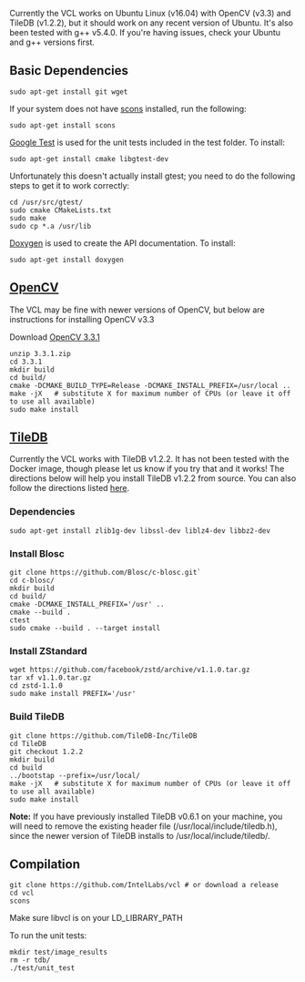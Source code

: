 Currently the VCL works on Ubuntu Linux (v16.04) with OpenCV (v3.3) and TileDB (v1.2.2), but it should work on any recent version of Ubuntu. It's also been tested with g++ v5.4.0. If you're having issues, check your Ubuntu and g++ versions first. 

## Basic Dependencies
    sudo apt-get install git wget

If your system does not have [scons](http://scons.org/) installed, run the following:

    sudo apt-get install scons

[Google Test](https://github.com/google/googletest) is used for the unit tests included in the test folder. To install:

    sudo apt-get install cmake libgtest-dev

Unfortunately this doesn't actually install gtest; you need to do the following steps to get it to work correctly:

    cd /usr/src/gtest/
    sudo cmake CMakeLists.txt
    sudo make
    sudo cp *.a /usr/lib

[Doxygen](http://www.stack.nl/~dimitri/doxygen/) is used to create the API documentation. To install: 

    sudo apt-get install doxygen

## [OpenCV](https://opencv.org/)
The VCL may be fine with newer versions of OpenCV, but below are instructions for installing OpenCV v3.3

Download [OpenCV 3.3.1](https://github.com/opencv/opencv/archive/3.3.1.zip)

    unzip 3.3.1.zip
    cd 3.3.1
    mkdir build
    cd build/
    cmake -DCMAKE_BUILD_TYPE=Release -DCMAKE_INSTALL_PREFIX=/usr/local ..
    make -jX   # substitute X for maximum number of CPUs (or leave it off to use all available)
    sudo make install  

## [TileDB](https://tiledb.io/)
Currently the VCL works with TileDB v1.2.2. It has not been tested with the Docker image, though please let us know if you try that and it works! The directions below will help you install TileDB v1.2.2 from source. You can also follow the directions listed [here](https://docs.tiledb.io/en/latest/installation.html).

### Dependencies
    sudo apt-get install zlib1g-dev libssl-dev liblz4-dev libbz2-dev

### Install Blosc
    git clone https://github.com/Blosc/c-blosc.git`
    cd c-blosc/
    mkdir build
    cd build/
    cmake -DCMAKE_INSTALL_PREFIX='/usr' ..
    cmake --build .
    ctest
    sudo cmake --build . --target install

### Install ZStandard
    wget https://github.com/facebook/zstd/archive/v1.1.0.tar.gz
    tar xf v1.1.0.tar.gz
    cd zstd-1.1.0
    sudo make install PREFIX='/usr'

### Build TileDB
    
    git clone https://github.com/TileDB-Inc/TileDB
    cd TileDB
    git checkout 1.2.2
    mkdir build
    cd build
    ../bootstap --prefix=/usr/local/
    make -jX   # substitute X for maximum number of CPUs (or leave it off to use all available)
    sudo make install
    
**Note:** If you have previously installed TileDB v0.6.1 on your machine, 
you will need to remove the existing header file (/usr/local/include/tiledb.h), 
since the newer version of TileDB installs to /usr/local/include/tiledb/.

## Compilation
    git clone https://github.com/IntelLabs/vcl # or download a release
    cd vcl
    scons

Make sure libvcl is on your LD_LIBRARY_PATH

To run the unit tests:

    mkdir test/image_results
    rm -r tdb/
    ./test/unit_test
